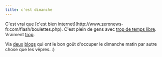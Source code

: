 ```yaml
---
title: c'est dimanche
---
```


C'est vrai que [c'est bien internet](http://www.zeronews-
fr.com/flash/boulettes.php). C'est plein de gens avec [trop de temps
libre](http://static.cyprio.net/wtf/old_pics/churchsign.jpg). Vraiment
[trop](http://static.cyprio.net/wtf/old_pics/tombstone.jpg).

Via
[deux](http://www.entrezeroetun.com/blog/index.php//2004/08/06/211-boulettes)
[blogs](http://blog.codefront.net/archives/2004/08/06/tombstone_generator.php)
qui ont le bon goût d'occuper le dimanche matin par autre chose que les
vêpres. :)

